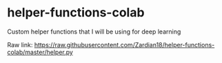 # helper-functions-colab
Custom helper functions that I will be using for deep learning

Raw link: https://raw.githubusercontent.com/Zardian18/helper-functions-colab/master/helper.py

